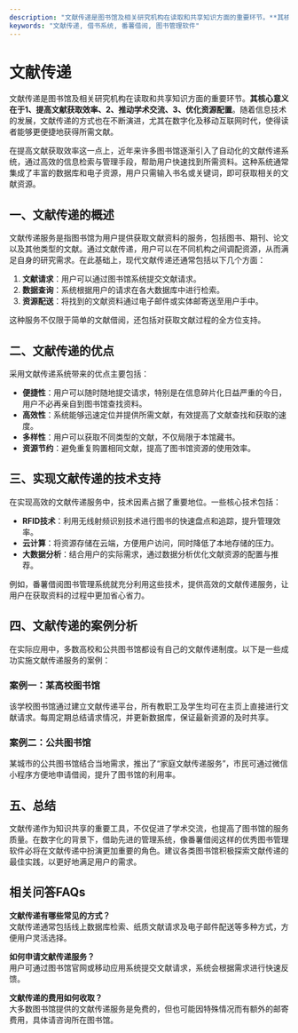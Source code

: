 ```yaml
---
description: "文献传递是图书馆及相关研究机构在读取和共享知识方面的重要环节。**其核心意义在于1、提高文献获取效率、2、推动学术交流、3、优化资源配置**。随着信息技术的发展，文献传递的方式也在不断演进，尤其在数字化及移动互联网时代，使得读者能够更便捷地获得所需文献。"
keywords: "文献传递, 借书系统, 番薯借阅, 图书管理软件"
---
```

# 文献传递

文献传递是图书馆及相关研究机构在读取和共享知识方面的重要环节。**其核心意义在于1、提高文献获取效率、2、推动学术交流、3、优化资源配置**。随着信息技术的发展，文献传递的方式也在不断演进，尤其在数字化及移动互联网时代，使得读者能够更便捷地获得所需文献。

在提高文献获取效率这一点上，近年来许多图书馆逐渐引入了自动化的文献传递系统，通过高效的信息检索与管理手段，帮助用户快速找到所需资料。这种系统通常集成了丰富的数据库和电子资源，用户只需输入书名或关键词，即可获取相关的文献资源。

## **一、文献传递的概述**

文献传递服务是指图书馆为用户提供获取文献资料的服务，包括图书、期刊、论文以及其他类型的文献。通过文献传递，用户可以在不同机构之间调配资源，从而满足自身的研究需求。在此基础上，现代文献传递还通常包括以下几个方面：

1. **文献请求**：用户可以通过图书馆系统提交文献请求。
2. **数据查询**：系统根据用户的请求在各大数据库中进行检索。
3. **资源配送**：将找到的文献资料通过电子邮件或实体邮寄送至用户手中。

这种服务不仅限于简单的文献借阅，还包括对获取文献过程的全方位支持。

## **二、文献传递的优点**

采用文献传递系统带来的优点主要包括：

- **便捷性**：用户可以随时随地提交请求，特别是在信息碎片化日益严重的今日，用户不必再亲自到图书馆查找资料。
- **高效性**：系统能够迅速定位并提供所需文献，有效提高了文献查找和获取的速度。
- **多样性**：用户可以获取不同类型的文献，不仅局限于本馆藏书。
- **资源节约**：避免重复购置相同文献，提高了图书馆资源的使用效率。

## **三、实现文献传递的技术支持**

在实现高效的文献传递服务中，技术因素占据了重要地位。一些核心技术包括：

- **RFID技术**：利用无线射频识别技术进行图书的快速盘点和追踪，提升管理效率。
- **云计算**：将资源存储在云端，方便用户访问，同时降低了本地存储的压力。
- **大数据分析**：结合用户的实际需求，通过数据分析优化文献资源的配置与推荐。

例如，番薯借阅图书管理系统就充分利用这些技术，提供高效的文献传递服务，让用户在获取资料的过程中更加省心省力。

## **四、文献传递的案例分析**

在实际应用中，多数高校和公共图书馆都设有自己的文献传递制度。以下是一些成功实施文献传递服务的案例：

### **案例一：某高校图书馆**

该学校图书馆通过建立文献传递平台，所有教职工及学生均可在主页上直接进行文献请求。每周定期总结请求情况，并更新数据库，保证最新资源的及时共享。

### **案例二：公共图书馆**

某城市的公共图书馆结合当地需求，推出了“家庭文献传递服务”，市民可通过微信小程序方便地申请借阅，提升了图书馆的利用率。

## **五、总结**

文献传递作为知识共享的重要工具，不仅促进了学术交流，也提高了图书馆的服务质量。在数字化的背景下，借助先进的管理系统，像番薯借阅这样的优秀图书管理软件必将在文献传递中扮演更加重要的角色。建议各类图书馆积极探索文献传递的最佳实践，以更好地满足用户的需求。

## **相关问答FAQs**
**文献传递有哪些常见的方式？**  
文献传递通常包括线上数据库检索、纸质文献请求及电子邮件配送等多种方式，方便用户灵活选择。

**如何申请文献传递服务？**  
用户可通过图书馆官网或移动应用系统提交文献请求，系统会根据需求进行快速反馈。

**文献传递的费用如何收取？**  
大多数图书馆提供的文献传递服务是免费的，但也可能因特殊情况而有额外的邮寄费用，具体请咨询所在图书馆。
